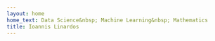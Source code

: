 ```yaml
---
layout: home
home_text: Data Science&nbsp; Machine Learning&nbsp; Mathematics
title: Ioannis Linardos
---
```


